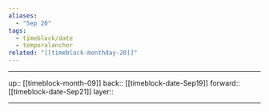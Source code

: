 ```yaml
---
aliases:
  - "Sep 20"
tags:
  - timeblock/date
  - temporalanchor
related: "[[timeblock-monthday-20]]"
---
```




***

up:: [[timeblock-month-09]]
back:: [[timeblock-date-Sep19]]
forward:: [[timeblock-date-Sep21]]
layer:: 

***
